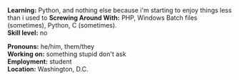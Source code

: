 **Learning:** Python, and nothing else because i'm starting to enjoy things less than i used to
**Screwing Around With:** PHP, Windows Batch files (sometimes), Python, C (sometimes).\
**Skill level:** no

**Pronouns:** he/him, them/they\
**Working on:** something stupid don't ask\
**Employment:** student\
**Location:** Washington, D.C.
